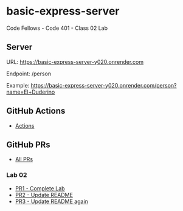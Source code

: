 # basic-express-server
Code Fellows - Code 401 - Class 02 Lab

## Server
URL: https://basic-express-server-y020.onrender.com

Endpoint: /person

Example: https://basic-express-server-y020.onrender.com/person?name=El+Duderino

## GitHub Actions

- [Actions](https://github.com/KMArtwork/basic-express-server/actions)


## GitHub PRs

- [All PRs](https://github.com/KMArtwork/basic-express-server/pulls)

### Lab 02
- [PR1 - Complete Lab](https://github.com/KMArtwork/basic-express-server/pull/1)
- [PR2 - Update README](https://github.com/KMArtwork/basic-express-server/pull/2)
- [PR3 - Update README again](https://github.com/KMArtwork/basic-express-server/pull/3)